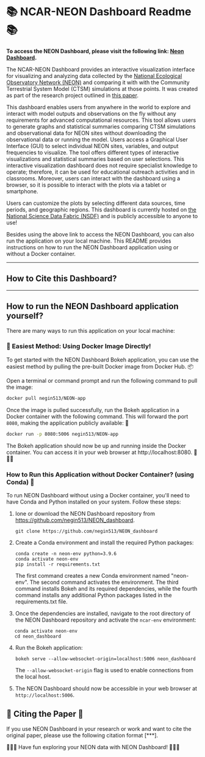 # 📚 NCAR-NEON Dashboard Readme 📚

**To access the NEON Dashboard, please visit the following link: [Neon Dashboard](https://ncar.nationalsciencedatafabric.org/neon-demo/v1/).**

The NCAR-NEON Dashboard provides an interactive visualization interface for visualizing and analyzing data collected by the [National Ecological Observatory Network (NEON)](https://www.neonscience.org/) and comparing it with with the Community Terrestrial System Model (CTSM) simulations at those points. It was created as part of the research project outlined in [this paper](https://gmd.copernicus.org/articles/16/5979/2023/gmd-16-5979-2023.pdf).

This dashboard enables users from anywhere in the world to explore and interact with model outputs and observations on the fly without any requirements for advanced computational resources.  This tool allows users to generate graphs and statistical summaries comparing CTSM simulations and observational data for NEON sites without downloading the observational data or running the model. Users access a Graphical User Interface (GUI) to select individual NEON sites, variables, and output frequencies to visualize. The tool offers different types of interactive visualizations and statistical summaries based on user selections. This interactive visualization dashboard does not require specialist knowledge to operate; therefore, it can be used for educational outreach activities and in classrooms. Moreover, users
can interact with the dashboard using a browser, so it is possible to interact with the plots via a tablet or smartphone.

Users can customize the plots by selecting different data sources, time periods, and geographic regions. This dashboard is currently hosted on [the National Science Data Fabric (NSDF)](https://nationalsciencedatafabric.org/) and is publicly accessible to anyone to use!

Besides using the above link to access the NEON Dashboard, you can also run the application on your local machine. This README provides instructions on how to run the NEON Dashboard application using or without a Docker container.

--------------------------------------------------
## How to Cite this Dashboard? 



--------------------------------------------------

## How to run the NEON Dashboard application yourself?

There are many ways to run this application on your local machine:

### 🚀 Easiest Method: Using Docker Image Directly!

To get started with the NEON Dashboard Bokeh application, you can use the easiest method by pulling the pre-built Docker image from Docker Hub. 📦

Open a terminal or command prompt and run the following command to pull the image:

```bash
docker pull negin513/NEON-app
```

Once the image is pulled successfully, run the Bokeh application in a Docker container with the following command. This will forward the port `8080`, making the application publicly available: 🚀

```bash
docker run -p 8080:5006 negin513/NEON-app
```

The Bokeh application should now be up and running inside the Docker container. You can access it in your web browser at http://localhost:8080. 🎉🎉🎉

### How to Run this Application without Docker Container? (using Conda) 🏃

To run NEON Dashboard without using a Docker container, you'll need to have Conda and Python installed on your system. Follow these steps:

1. lone or download the NEON Dashboard repository from https://github.com/negin513/NEON_dashboard.
    ```
    git clone https://github.com/negin513/NEON_dashboard
    ```

2. Create a Conda environment and install the required Python packages:
   ```
   conda create -n neon-env python=3.9.6
   conda activate neon-env
   pip install -r requirements.txt
   ```

   The first command creates a new Conda environment named "neon-env". The second command activates the environment. The third command installs Bokeh and its required dependencies, while the fourth command installs any additional Python packages listed in the requirements.txt file.

3. Once the dependencies are installed, navigate to the root directory of the NEON Dashboard repository and activate the `ncar-env` environment:
```
   conda activate neon-env
   cd neon_dashboard
```

4. Run the Bokeh application:
   ```
   bokeh serve --allow-websocket-origin=localhost:5006 neon_dashboard
   ```

   The `--allow-websocket-origin` flag is used to enable connections from the local host.

5. The NEON Dashboard should now be accessible in your web browser at `http://localhost:5006`.

## 📄 Citing the Paper 📄

If you use NEON Dashboard in your research or work and want to cite the original paper, please use the following citation format [***].

🎉🎉🎉 Have fun exploring your NEON data with NEON Dashboard! 🎉🎉🎉
